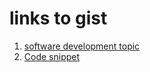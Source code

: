 # links to gist

1. [software development topic](https://gist.github.com/Kinshuk2003/4cea2ff56db2b4da9f26e36f6b11bfee)
2. [Code snippet](https://gist.github.com/Kinshuk2003/ee923b2feaf424367d34e9eae452ec86)
